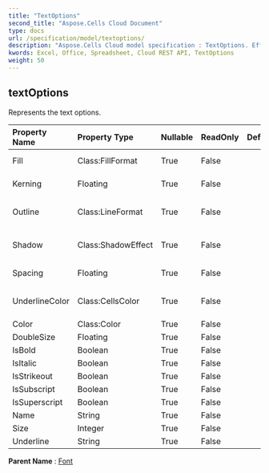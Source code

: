 ```yaml
---
title: "TextOptions"
second_title: "Aspose.Cells Cloud Document"
type: docs
url: /specification/model/textoptions/
description: "Aspose.Cells Cloud model specification : TextOptions. Effortlessly handle Excel and other spreadsheet documents with features like opening, generating, editing, splitting, merging, comparing, and converting."
kwords: Excel, Office, Spreadsheet, Cloud REST API, TextOptions
weight: 50
---
```


## **textOptions**

Represents the text options. 

| Property Name | Property Type | Nullable |  ReadOnly | DefaultValue | Description | 
| :- | :- | :- |:- |  :- | :- |
| Fill | Class:FillFormat | True |  False |  | Represents fill format. |  
| Kerning | Floating | True |  False |  | Represents kerning. |  
| Outline | Class:LineFormat | True |  False |  | Represents outline format. |  
| Shadow | Class:ShadowEffect | True |  False |  | Represents shadow effect. |  
| Spacing | Floating | True |  False |  | Represents spacing. |  
| UnderlineColor | Class:CellsColor | True |  False |  | Represents under line color. |  
| Color | Class:Color | True |  False |  |  |  
| DoubleSize | Floating | True |  False |  |  |  
| IsBold | Boolean | True |  False |  |  |  
| IsItalic | Boolean | True |  False |  |  |  
| IsStrikeout | Boolean | True |  False |  |  |  
| IsSubscript | Boolean | True |  False |  |  |  
| IsSuperscript | Boolean | True |  False |  |  |  
| Name | String | True |  False |  |  |  
| Size | Integer | True |  False |  |  |  
| Underline | String | True |  False |  |  |  

**Parent Name** : [Font](/specification/model/font)

